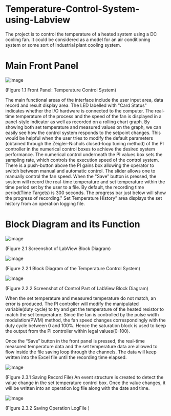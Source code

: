 # Temperature-Control-System-using-Labview
The project is to control the temperature of a heated system using a DC cooling fan. It could be considered as a model for an air conditioning system or some sort of industrial plant cooling system.
# Main Front Panel 
![image](https://user-images.githubusercontent.com/51925070/172768249-8a97e4b3-90c9-45b8-8bce-fe5efd9611af.png)

(Figure 1.1 Front Panel: Temperature Control System)

The main functional areas of the interface include the user input area, data record and result display area. The LED labelled with "Card Status" indicates whether the I/O hardware is connected to the computer. The real-time temperature of the process and the speed of the fan is displayed in a panel-style indicator as well as recorded on a rolling chart graph. By showing both set temperature and measured values on the graph, we can easily see how the control system responds to the setpoint changes. This would be helpful when the user tries to modify the default parameters (obtained through the Zeigler-Nichols closed-loop tuning method) of the PI controller in the numerical control boxes to achieve the desired system performance. The numerical control underneath the PI values box sets the sampling rate, which controls the execution speed of the control system. There is a push-button above the PI gains box allowing the operator to switch between manual and automatic control. The slider allows one to manually control the fan speed.
When the "Save” button is pressed, the system will record the real-time temperature and set temperature within the time period set by the user to a file. By default, the recording time period(Time Targets) is 300 seconds. The progress bar just below will show the progress of recording." Set Temperature History” area displays the set history from an operation logging file.

 # Block Diagram and its Function
 
 ![image](https://user-images.githubusercontent.com/51925070/172768357-39f85fe0-827d-4fe8-9e57-69cc6fddf3db.png)

(Figure 2.1 Screenshot of LabView Block Diagram)

![image](https://user-images.githubusercontent.com/51925070/172768407-d02f0c69-2510-48cb-ad7e-20ae5d60acb3.png)

(Figure 2.2.1 Block Diagram of the Temperature Control System)

![image](https://user-images.githubusercontent.com/51925070/172768438-12ec977f-34d7-47ea-af05-dc7eba1236e8.png)

(Figure 2.2.2 Screenshot of Control Part of LabView Block Diagram)

When the set temperature and measured temperature do not match, an error is produced. The PI controller will modify the manipulated variable(duty cycle) to try and get the temperature of the heated resistor to match the set temperature. Since the fan is controlled by the pulse width modulation(PWM) method, the fan speed changes correspondingly with the duty cycle between 0 and 100%. Hence the saturation block is used to keep the output from the PI controller within legal values(0-100).

Once the “Save” button in the front panel is pressed, the real-time measured temperature data and the set temperature data are allowed to flow inside the file saving loop through the channels. The data will keep written into the Excel file until the recording time elapsed.

![image](https://user-images.githubusercontent.com/51925070/172768733-1e13d6d9-8ecb-441a-b043-7c1e7ea546ac.png)

(Figure 2.3.1 Saving Record File)
An event structure is created to detect the value change in the set temperature control box. Once the value changes, it will be written into an operation log file along with the date and time.

![image](https://user-images.githubusercontent.com/51925070/172768746-65558c64-f081-403c-b60b-ba35164869f0.png)

(Figure 2.3.2 Saving Operation LogFile )

